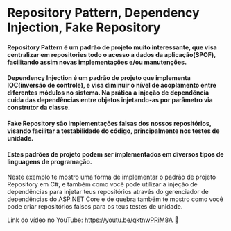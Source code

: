 # Repository Pattern, Dependency Injection, Fake Repository

#### Repository Pattern é um padrão de projeto muito interessante, que visa centralizar em repositories todo o acesso a dados da aplicação(SPOF), facilitando assim novas implementações e/ou manutenções.

#### Dependency Injection é um padrão de projeto que implementa IOC(inversão de controle), e visa diminuir o nível de acoplamento entre diferentes módulos no sistema. Na prática a injeção de dependência cuida das dependências entre objetos injetando-as por parâmetro via construtor da classe.

#### Fake Repository são implementações falsas dos nossos repositórios, visando facilitar a testabilidade do código, principalmente nos testes de unidade.

#### Estes padrões de projeto podem ser implementados em diversos tipos de linguagens de programação.

Neste exemplo te mostro uma forma de implementar o padrão de projeto Repository em C#, e também como você pode utilizar a injeção de dependências para injetar teus repositórios através do gerenciador de dependências do ASP.NET Core e de quebra também te mostro como você pode criar repositórios falsos para os teus testes de unidade.

Link do vídeo no YouTube: https://youtu.be/qktnwPRiM8A 🍿
